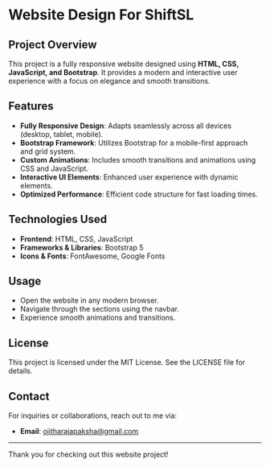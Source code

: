 # Website Design For ShiftSL

## Project Overview
This project is a fully responsive website designed using **HTML, CSS, JavaScript, and Bootstrap**. It provides a modern and interactive user experience with a focus on elegance and smooth transitions.

## Features
- **Fully Responsive Design**: Adapts seamlessly across all devices (desktop, tablet, mobile).
- **Bootstrap Framework**: Utilizes Bootstrap for a mobile-first approach and grid system.
- **Custom Animations**: Includes smooth transitions and animations using CSS and JavaScript.
- **Interactive UI Elements**: Enhanced user experience with dynamic elements.
- **Optimized Performance**: Efficient code structure for fast loading times.

## Technologies Used
- **Frontend**: HTML, CSS, JavaScript
- **Frameworks & Libraries**: Bootstrap 5
- **Icons & Fonts**: FontAwesome, Google Fonts

## Usage
- Open the website in any modern browser.
- Navigate through the sections using the navbar.
- Experience smooth animations and transitions.

## License
This project is licensed under the MIT License. See the LICENSE file for details.

## Contact
For inquiries or collaborations, reach out to me via:
- **Email**: ojitharajapaksha@gmail.com
---
Thank you for checking out this website project!

